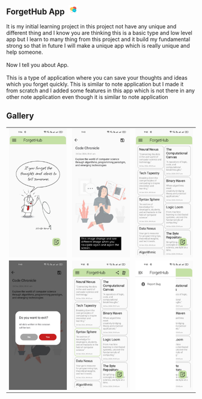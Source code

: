 ## ForgetHub App &#8287;<img src="https://github.com/Arinyadav1/ForgetHub-Application/blob/aed28dd220fd68330ec66060f931fa571d2e7e6d/app/src/main/ic_launcher-playstore.png" alt="app_icon" width="25" height="25" />

<p>
It is my initial learning project in this project not have any unique and different thing and I know you are thinking this is a basic type and low level app but I learn to many thing from this project and
it build my fundamental strong so that in future I will make a unique app which is really unique and help someone.
  
  <br>
<br>
  Now I tell you about App.
<br>
<br>
  This is a type of application where you can save your thoughts and ideas which you forget quickly. This is similar to note application but I made it from scratch and I added some features in this app which is not there in any other note application even though it is similar to note application
</p>


## Gallery
<div align="center">
<table>
  <tr>
    <td align="center" >
        <img src="https://github.com/resourcesManager/Images/blob/65a3fb569f098dae2a16ff996ca115fd8248f50f/initial%20launch%20app%20screen.svg"  />
      <br>
    </td>
    <td align="center" >
      <a>
        <img src="https://github.com/resourcesManager/Images/blob/65a3fb569f098dae2a16ff996ca115fd8248f50f/note%20screen%20with%20data.svg"/>
      </a>
      <br>
    </td>
    <td align="center" >
        <img src="https://github.com/resourcesManager/Images/blob/65a3fb569f098dae2a16ff996ca115fd8248f50f/home%20screen.svg" />
      <br>
    </td>
  </tr>
  <tr>
     <td align="center" >
        <img src="https://github.com/resourcesManager/Images/blob/65a3fb569f098dae2a16ff996ca115fd8248f50f/miss%20back%20screen.svg"/>
      <br>
    </td>
    <td align="center" >
        <img src="https://github.com/resourcesManager/Images/blob/65a3fb569f098dae2a16ff996ca115fd8248f50f/hold%20item%20screen.svg" />
      <br>
    </td>
       <td align="center" >
        <img src="https://github.com/resourcesManager/Images/blob/65a3fb569f098dae2a16ff996ca115fd8248f50f/navigation%20menu%20screen.svg"/>
      <br>
    </td>
  </tr>
</table>
</div>
</table>
